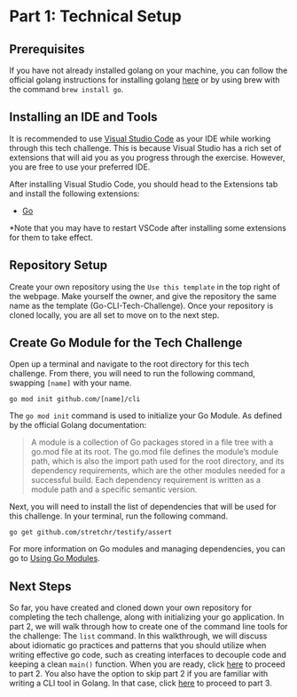 # Part 1: Technical Setup

## Prerequisites

If you have not already installed golang on your machine, you can follow the official golang instructions for installing golang [here](https://go.dev/doc/install) or by using brew with the command `brew install go`.

## Installing an IDE and Tools

It is recommended to use [Visual Studio Code](https://code.visualstudio.com/) as your IDE while working through this tech challenge. This is because Visual Studio has a rich set of extensions that will aid you as you progress through the exercise. However, you are free to use your preferred IDE.

After installing Visual Studio Code, you should head to the Extensions tab and install the following extensions:

- [Go](https://marketplace.visualstudio.com/items?itemName=golang.Go)

\*Note that you may have to restart VSCode after installing some extensions for them to take effect.

## Repository Setup

Create your own repository using the `Use this template` in the top right of the webpage. Make yourself the owner, and give the repository the same name as the template (Go-CLI-Tech-Challenge). Once your repository is cloned locally, you are all set to move on to the next step.

## Create Go Module for the Tech Challenge

Open up a terminal and navigate to the root directory for this tech challenge. From there, you will need to run the following command, swapping `[name]` with your name.
```
go mod init github.com/[name]/cli
```

The `go mod init` command is used to initialize your Go Module. As defined by the official Golang documentation:
> A module is a collection of Go packages stored in a file tree with a go.mod file at its root. The go.mod file defines the module’s module path, which is also the import path used for the root directory, and its dependency requirements, which are the other modules needed for a successful build. Each dependency requirement is written as a module path and a specific semantic version.

Next, you will need to install the list of dependencies that will be used for this challenge. In your terminal, run the following command.
```
go get github.com/stretchr/testify/assert
```

For more information on Go modules and managing dependencies, you can go to [Using Go Modules](https://go.dev/blog/using-go-modules).

## Next Steps

So far, you have created and cloned down your own repository for completing the tech challenge, along with initializing your go application. In part 2, we will walk through how to create one of the command line tools for the challenge: The `list` command. In this walkthrough, we will discuss about idiomatic go practices and patterns that you should utilize when writing effective go code, such as creating interfaces to decouple code and keeping a clean `main()` function. When you are ready, click [here](2-Detailed-Walkthrough.md) to proceed to part 2. You also have the option to skip part 2 if you are familiar with writing a CLI tool in Golang. In that case, click [here](3-Challenge-Assignment.md) to proceed to part 3.
